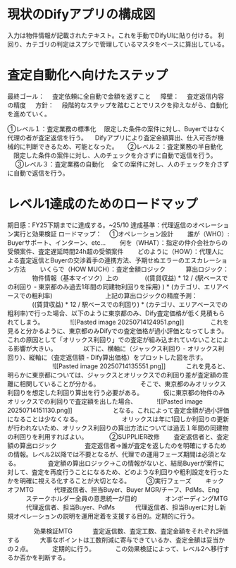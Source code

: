 
# 現状のDifyアプリの構成図

入力は物件情報が記載されたテキスト。これを手動でDifyUIに貼り付ける。
利回り、カテゴリの判定はスプシで管理しているマスタをベースに算出している。


# 査定自動化へ向けたステップ

最終ゴール：
　査定依頼に全自動で金額を返すこと
　
障壁：
　査定返信内容の精度
　
方針：
　段階的なステップを踏むことでリスクを抑えながら、自動化を進めていく。

①レベル１：査定業務の標準化
　限定した条件の案件に対し、Buyerではなく代理の者が査定返信を行う。
　Difyアプリにより査定金額算出、仕入可否が機械的に判断できるため、可能となった。
　
②レベル２：査定業務の半自動化
　限定した条件の案件に対し、人のチェックを介さずに自動で返信を行う。
　
③レベル３：査定業務の自動化
　全ての案件に対し、人のチェックを介さずに自動で返信を行う。

# レベル1達成のためのロードマップ

期日感：FY25下期までに達成する。~25/10
達成基準：代理返信のオペレーション実行と効果検証
ロードマップ：
　①オペレーション設計
　　誰が（WHO）: Buyerサポート、インターン、etc...
　　何を（WHAT）：指定の仲介会社からの受領案件、査定遅延時間24h超の受領案件
　　どのように（HOW）：代理人による査定返信とBuyerの交渉着手の連携方法、予期せぬエラーのエスカレーション方法
　　いくらで（HOW MUCH）：査定金額ロジック
　　　算出ロジック：
　　　　物件情報（基本マイソク）上の
　　　　((賃貸収益) * 12 / {駅ベースでの利回り - 東京都のみ過去1年間の同建物利回りを採用} ) * (カテゴリ、エリアベースでの粗利率)
　　　　
　　　　上記の算出ロジックの精度予測：
　　　　((賃貸収益) * 12 / 駅ベースでの利回り) * (カテゴリ、エリアベースでの粗利率)で行った場合、以下のように東京都のみ、Dify査定価格が低く見積もられてしまう。
　　　　![[Pasted image 20250714124951.png]]
　　　　これを見ると分かるように、東京都のみDifyでの査定価格が過小評価となってしまう。これの原因として「オリックス利回り」での査定が組み込まれていないことによる影響が大きい。
　　　　以下に、横軸に（ジャックス利回り - オリックス利回り）、縦軸に（査定返信額 - Dify算出価格）をプロットした図を示す。
　　　　
　　　![[Pasted image 20250714135551.png]]
　　　これを見ると、明らかに東京都については、ジャックスとオリックスでの利回り差が査定額の乖離に相関していることが分かる。
　　　
　　　そこで、東京都のみオリックス利回りを想定した利回り算出を行う必要がある。
　　　仮に東京都の物件のみオリックスでの利回りで査定額を出した場合、
　　　![[Pasted image 20250714151130.png]]
　　　
　　　となる。これによって査定金額が過小評価になることは少なくなる。
　　　
　　　オリックスは年に1回しか利回りの更新が行われないため、オリックス利回りの算出方法については過去１年間の同建物の利回りを利用すればよい。
　　
　②SUPPLIER改修
　　査定返信者と、査定額の算出ロジック
　　
　　査定返信者→誰が査定を返したのを明確にするための情報。レベル2以降では不要となるが、代理での運用フェーズ期間は必須となる。
　　
　　査定額の算出ロジック→この情報がないと、結局Buyerが案件に対して、査定を再度行うことになるため、どのような利回りや粗利設定を行ったかを明確に視える化することが大切となる。
　
　③実行フェーズ
　　キックオフMTG
　　　代理返信者、担当Buyer、Buyer MGR/チーフ、PdMs、Eng
　　　ステークホルダー全員の意思統一が目的
　　
　　オンボーディングMTG
　　　代理返信者、担当Buyer、PdMs
　　　代理返信者、担当Buyerに対し新規オペレーションの説明を運用定着を支援する目的。定期的に行う。

　　
　　効果検証MTG
　　　査定返信数、査定工数、査定金額をそれぞれ評価する
　　　大事なポイントは工数削減に寄与できているか、査定金額は妥当かの２点。
　　　定期的に行う。
　　　この効果検証によって、レベル2へ移行するか否かを判断する。


